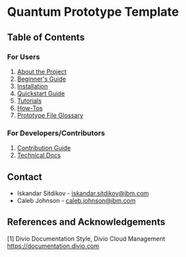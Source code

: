# Quantum Prototype Template

## Table of Contents

### For Users

1. [About the Project](docs/project_overview.md)
2. [Beginner's Guide](docs/beginners_guide.md)
3. [Installation](docs/installation_guide.md)
4. [Quickstart Guide](docs/quickstart_guide.md)
5. [Tutorials](docs/tutorials/example_tutorial.ipynb)
6. [How-Tos](docs/how_tos/example_how_to.ipynb)
7. [Prototype File Glossary](docs/file-map-and-description.md)

### For Developers/Contributors

1. [Contribution Guide](CONTRIBUTING.md)
2. [Technical Docs](docs/technical_docs.md)

## Contact

* Iskandar Sitdikov - iskandar.sitdikov@ibm.com
* Caleb Johnson - caleb.johnson@ibm.com

## References and Acknowledgements

[1] Divio Documentation Style, Divio Cloud Management
    https://documentation.divio.com
